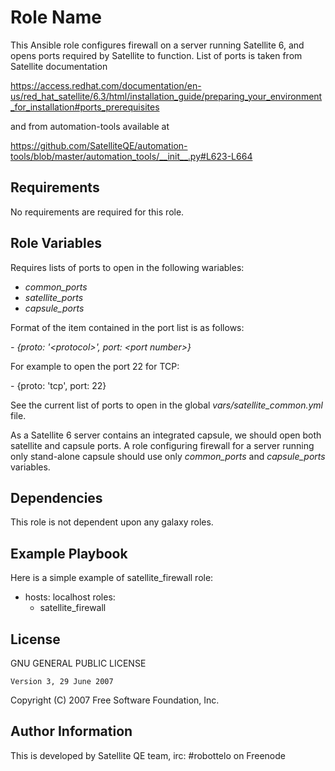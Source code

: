 Role Name
=========

This Ansible role configures firewall on a server running Satellite 6, and opens ports required by Satellite to function. 
List of ports is taken from Satellite documentation 

https://access.redhat.com/documentation/en-us/red_hat_satellite/6.3/html/installation_guide/preparing_your_environment_for_installation#ports_prerequisites

and from automation-tools available at 

https://github.com/SatelliteQE/automation-tools/blob/master/automation_tools/__init__.py#L623-L664   

Requirements
------------

No requirements are required for this role.

Role Variables
--------------

Requires lists of ports to open in the following wariables:
- *common_ports*
- *satellite_ports*
- *capsule_ports*

Format of the item contained in the port list is as follows:

*\- {proto: '\<protocol\>', port: \<port number\>}*

For example to open the port 22 for TCP:

\- {proto: 'tcp', port: 22}

See the current list of ports to open in the global *vars/satellite_common.yml* file. 

As a Satellite 6 server contains an integrated capsule, we should open both satellite and capsule ports.
A role configuring firewall for a server running only stand-alone capsule should use only *common_ports* and
*capsule_ports* variables.   
  
Dependencies
------------

This role is not dependent upon any galaxy roles.

Example Playbook
----------------

Here is a simple example of satellite_firewall role:

- hosts: localhost
  roles:
    - satellite_firewall

License
-------

 GNU GENERAL PUBLIC LICENSE

    Version 3, 29 June 2007

 Copyright (C) 2007 Free Software Foundation, Inc.

Author Information
------------------

This is developed by Satellite QE team, irc: #robottelo on Freenode
